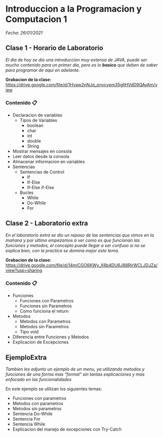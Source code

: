 # Introduccion a la Programacion y Computacion 1

_Fecha: 26/01/2021_

## Clase 1 - Horario de Laboratorio

_El dia de hoy se dio una introduccion muy extensa de JAVA, puede ser mucho contenido para un primer dia, pero es lo **basico** que deben de saber para programar de aqui en adelante._

**Grabacion de la clase:** https://drive.google.com/file/d/1Hvaw2nNJq_onvcypm35gIlHVdD9QAyAm/view

### Contenido 📋

- Declaracion de variables
	- Tipos de Variables
		- boolean
		- char
		- int
		- double
		- String
- Mostrar mensajes en consola
- Leer datos desde la consola
- Almacenar informacion en variables
- Sentencias
	- Sentencias de Control
		- If
		- If-Else
		- If-Else if-Else
	- Bucles
		- While
		- Do-While
		- For


## Clase 2 - Laboratorio extra

_En el laboratorio extra se dio un repaso de las sentencias que vimos en la mañana y por ultimo empezamos a ver como es que funcionan las funciones y metodos, el concepto puede llegar a ser confuso si no se explica bien, con la practica se domina mejor este tema._


**Grabacion de la clase:** https://drive.google.com/file/d/14miCGO6KWy_X8b4DU6J88RlrWCLJDJZa/view?usp=sharing

### Contenido 📋

- Funciones
	- Funciones con Parametros
	- Funciones sin Parametros
	- Como funciona el return
- Metodos
	- Metodos con Parametros
	- Metodos sin Parametros
	- Tipo void
- Diferencia entre Funciones y Metodos
- Explicacion de Excepciones

## EjemploExtra

_Tambien les adjunto un ejemplo de un menu, ya utilizando metodos y funciones de una forma mas "formal" sin tantas explicaciones y mas enfocado en las funcionalidades_

En este ejemplo se utilizan los siguientes temas:
- Funciones con parametros
- Metodos con parametros
- Metodos sin parametros
- Sentencia Do-While
- Sentencia For
- Sentencia While
- Explicacion del manejo de excepciones con Try-Catch

